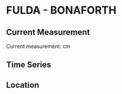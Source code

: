 # FULDA - BONAFORTH

## Current Measurement

Current measurement: <Value topic="rivers/pegel-online/FULDA/BONAFORTH/measurementValue"/> cm

## Time Series

<TimeSeries topic="rivers/pegel-online/FULDA/BONAFORTH/measurementValue" period="week" />

## Location

<WorldMap>
  <Marker lat="51.40349168639757" lon="9.63204247570874" labelTopic="rivers/pegel-online/FULDA/BONAFORTH/measurementValue" />
</WorldMap>
